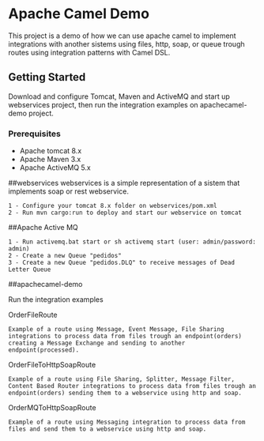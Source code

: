 # Apache Camel Demo

This project is a demo of how we can use apache camel to implement integrations with another sistems using files, http, soap, or queue trough routes using integration patterns with Camel DSL.

## Getting Started

Download and configure Tomcat, Maven and ActiveMQ and start up webservices project, then run the integration examples on apachecamel-demo project.

### Prerequisites

* Apache tomcat 8.x
* Apache Maven 3.x
* Apache ActiveMQ 5.x

##webservices
webservices is a simple representation of a sistem that implements soap or rest webservice.
```
1 - Configure your tomcat 8.x folder on webservices/pom.xml
2 - Run mvn cargo:run to deploy and start our webservice on tomcat
```

##Apache Active MQ

```
1 - Run activemq.bat start or sh activemq start (user: admin/password: admin)
2 - Create a new Queue "pedidos"
3 - Create a new Queue "pedidos.DLQ" to receive messages of Dead Letter Queue
```

##apachecamel-demo

Run the integration examples 

OrderFileRoute
```
Example of a route using Message, Event Message, File Sharing integrations to process data from files trough an endpoint(orders) creating a Message Exchange and sending to another endpoint(processed).

```
OrderFileToHttpSoapRoute
```
Example of a route using File Sharing, Splitter, Message Filter, Content Based Router integrations to process data from files trough an endpoint(orders) sending them to a webservice using http and soap.
```

OrderMQToHttpSoapRoute
```
Example of a route using Messaging integration to process data from files and send them to a webservice using http and soap.
```

